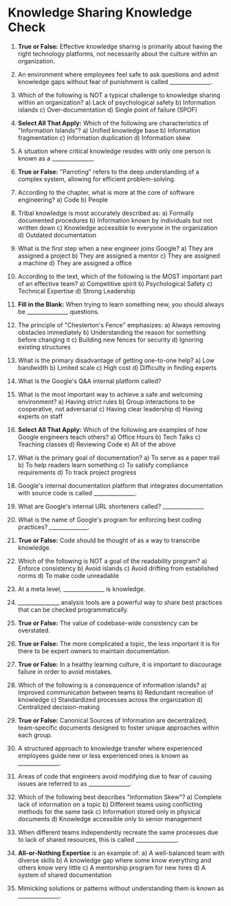 # Knowledge Sharing Knowledge Check

1.  **True or False:** Effective knowledge sharing is primarily about having the right technology platforms, not necessarily about the culture within an organization.

2.  An environment where employees feel safe to ask questions and admit knowledge gaps without fear of punishment is called _______________.

3.  Which of the following is NOT a typical challenge to knowledge sharing within an organization?
    a) Lack of psychological safety
    b) Information islands
    c) Over-documentation
    d) Single point of failure (SPOF)

4.  **Select All That Apply:** Which of the following are characteristics of "Information Islands"?
    a) Unified knowledge base
    b) Information fragmentation
    c) Information duplication
    d) Information skew

5.  A situation where critical knowledge resides with only one person is known as a _______________.

6.  **True or False:** "Parroting" refers to the deep understanding of a complex system, allowing for efficient problem-solving.

7.  According to the chapter, what is more at the core of software engineering?
    a) Code
    b) People

8.  Tribal knowledge is most accurately described as:
    a) Formally documented procedures
    b) Information known by individuals but not written down
    c) Knowledge accessible to everyone in the organization
    d) Outdated documentation

9.  What is the first step when a new engineer joins Google?
    a) They are assigned a project
    b) They are assigned a mentor
    c) They are assigned a machine
    d) They are assigned a office

10. According to the text, which of the following is the MOST important part of an effective team?
    a) Competitive spirit
    b) Psychological Safety
    c) Technical Expertise
    d) Strong Leadership

11. **Fill in the Blank:** When trying to learn something new, you should always be _______________ questions.

12. The principle of "Chesterton's Fence" emphasizes:
    a) Always removing obstacles immediately
    b) Understanding the reason for something before changing it
    c) Building new fences for security
    d) Ignoring existing structures

13.  What is the primary disadvantage of getting one-to-one help?
    a) Low bandwidth
    b) Limited scale
    c) High cost
    d) Difficulty in finding experts

14.  What is the Google's Q&A internal platform called?

15.  What is the most important way to achieve a safe and welcoming environment?
    a) Having strict rules
    b) Group interactions to be cooperative, not adversarial
    c) Having clear leadership
    d) Having experts on staff

16.  **Select All That Apply:** Which of the following are examples of how Google engineers teach others?
    a) Office Hours
    b) Tech Talks
    c) Teaching classes
    d) Reviewing Code
    e) All of the above

17. What is the primary goal of documentation?
    a) To serve as a paper trail
    b) To help readers learn something
    c) To satisfy compliance requirements
    d) To track project progress

18. Google's internal documentation platform that integrates documentation with source code is called _______________.

19. What are Google's internal URL shorteners called? _______________

20. What is the name of Google's program for enforcing best coding practices? ______________.

21. **True or False:**  Code should be thought of as a way to transcribe knowledge.

22.  Which of the following is NOT a goal of the readability program?
    a) Enforce consistency
    b) Avoid islands
    c) Avoid drifting from established norms
    d) To make code unreadable

23. At a meta level, _______________ is knowledge.

24. _______________ analysis tools are a powerful way to share best practices that can be checked programmatically.

25. **True or False:** The value of codebase-wide consistency can be overstated.

26. **True or False:** The more complicated a topic, the less important it is for there to be expert owners to maintain documentation.

27. **True or False:** In a healthy learning culture, it is important to discourage failure in order to avoid mistakes.

28. Which of the following is a consequence of information islands?
    a) Improved communication between teams
    b) Redundant recreation of knowledge
    c) Standardized processes across the organization
    d) Centralized decision-making

29. **True or False:** Canonical Sources of Information are decentralized, team-specific documents designed to foster unique approaches within each group.

30. A structured approach to knowledge transfer where experienced employees guide new or less experienced ones is known as _______________.

31. Areas of code that engineers avoid modifying due to fear of causing issues are referred to as _______________.

32. Which of the following best describes "Information Skew"?
    a) Complete lack of information on a topic
    b) Different teams using conflicting methods for the same task
    c) Information stored only in physical documents
    d) Knowledge accessible only to senior management

33. When different teams independently recreate the same processes due to lack of shared resources, this is called _______________.

34. **All-or-Nothing Expertise** is an example of:
    a) A well-balanced team with diverse skills
    b) A knowledge gap where some know everything and others know very little
    c) A mentorship program for new hires
    d) A system of shared documentation

35. Mimicking solutions or patterns without understanding them is known as _______________.


